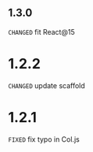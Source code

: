 ## 1.3.0

`CHANGED` fit React@15

# 1.2.2

`CHANGED` update scaffold

# 1.2.1

`FIXED` fix typo in Col.js